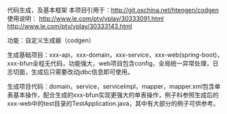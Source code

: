 代码生成，及基本框架
本项目引用于：http://git.oschina.net/htengen/codgen
使用说明：
http://www.le.com/ptv/vplay/30333091.html 
http://www.le.com/ptv/vplay/30333143.html

功能：自定义生成器（codgen）

生成基础项目：xxx-api，xxx-domain，xxx-service，xxx-web(spring-boot)，xxx-bfun全程无代码，功能强大，web项目包含config，全局统一异常处理，日志切面，生成后只需要改动jdbc信息即可使用。

生成项目代码：domain，service，serviceImpl，mapper，mapper.xml包含单表基本操作，配合生成的xxx-bfun实现更强大的单表操作，例子科参照生成后的xxx-web中的test目录的TestApplication.java，其中有大部分的例子可供参考。